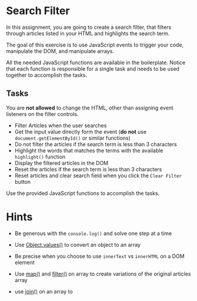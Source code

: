 # Search Filter

In this assignment, you are going to create a search filter, that filters through articles listed in your HTML and highlights the search term.

The goal of this exercise is to use JavaScript events to trigger your code, manipulate the DOM, and manipulate arrays. 

All the needed JavaScript functions are available in the boilerplate. Notice that each function is responsible for a single task and needs to be used together to accomplish the tasks.


## Tasks

You are **not allowed** to change the HTML, other than assigning event listeners on the filter controls.

- Filter Articles when the user searches
- Get the input value directly form the event (**do not** use `document.getElementById()` or similar functions)
- Do not filter the articles if the search term is less than 3 characters
- Highlight the words that matches the terms with the available `highlight()` function
- Display the filtered articles in the DOM
- Reset the articles if the search term is less than 3 characters
- Reset articles and clear search field when you click the `Clear Filter` button

Use the provided JavaScript functions to accomplish the tasks.


# Hints
- Be generous with the `console.log()` and solve one step at a time
- Use [Object.values()](https://developer.mozilla.org/en-US/docs/Web/JavaScript/Reference/Global_Objects/Object/values) to convert an object to an array
- Be precise when you choose to use `innerText` vs `innerHTML` on a DOM element
- Use [map()](https://developer.mozilla.org/en-US/docs/Web/JavaScript/Reference/Global_Objects/Array/map) and [filter()](https://developer.mozilla.org/en-US/docs/Web/JavaScript/Reference/Global_Objects/Array/filter) on array to create variations of the original articles array

- use [join()](https://developer.mozilla.org/en-US/docs/Web/JavaScript/Reference/Global_Objects/Array/join) on an array to